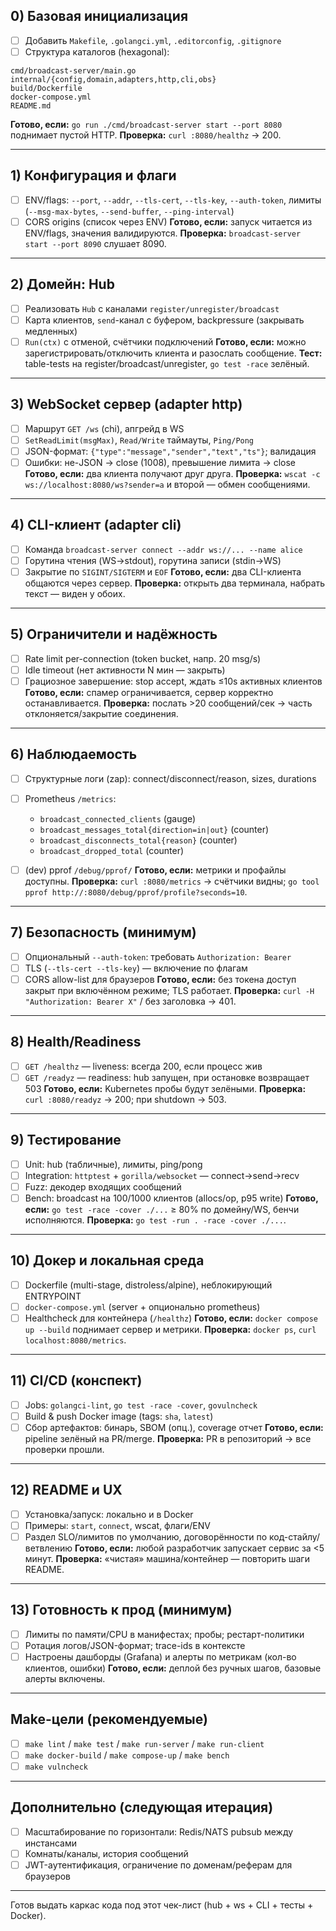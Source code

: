 ## 0) Базовая инициализация

* [ ] Добавить `Makefile`, `.golangci.yml`, `.editorconfig`, `.gitignore`
* [ ] Структура каталогов (hexagonal):

```
cmd/broadcast-server/main.go
internal/{config,domain,adapters,http,cli,obs}
build/Dockerfile
docker-compose.yml
README.md
```

**Готово, если:** `go run ./cmd/broadcast-server start --port 8080` поднимает пустой HTTP.
**Проверка:** `curl :8080/healthz` → 200.

---

## 1) Конфигурация и флаги

* [ ] ENV/flags: `--port`, `--addr`, `--tls-cert`, `--tls-key`, `--auth-token`, лимиты (`--msg-max-bytes`, `--send-buffer`, `--ping-interval`)
* [ ] CORS origins (список через ENV)
  **Готово, если:** запуск читается из ENV/flags, значения валидируются.
  **Проверка:** `broadcast-server start --port 8090` слушает 8090.

---

## 2) Домейн: Hub

* [ ] Реализовать `Hub` с каналами `register/unregister/broadcast`
* [ ] Карта клиентов, `send`-канал с буфером, backpressure (закрывать медленных)
* [ ] `Run(ctx)` с отменой, счётчики подключений
  **Готово, если:** можно зарегистрировать/отключить клиента и разослать сообщение.
  **Тест:** table-tests на register/broadcast/unregister, `go test -race` зелёный.

---

## 3) WebSocket сервер (adapter http)

* [ ] Маршрут `GET /ws` (chi), апгрейд в WS
* [ ] `SetReadLimit(msgMax)`, `Read/Write` таймауты, `Ping/Pong`
* [ ] JSON-формат: `{"type":"message","sender","text","ts"}`; валидация
* [ ] Ошибки: не-JSON → close (1008), превышение лимита → close
  **Готово, если:** два клиента получают друг друга.
  **Проверка:** `wscat -c ws://localhost:8080/ws?sender=a` и второй — обмен сообщениями.

---

## 4) CLI-клиент (adapter cli)

* [ ] Команда `broadcast-server connect --addr ws://... --name alice`
* [ ] Горутина чтения (WS→stdout), горутина записи (stdin→WS)
* [ ] Закрытие по `SIGINT/SIGTERM` и `EOF`
  **Готово, если:** два CLI-клиента общаются через сервер.
  **Проверка:** открыть два терминала, набрать текст — виден у обоих.

---

## 5) Ограничители и надёжность

* [ ] Rate limit per-connection (token bucket, напр. 20 msg/s)
* [ ] Idle timeout (нет активности N мин — закрыть)
* [ ] Грациозное завершение: stop accept, ждать ≤10s активных клиентов
  **Готово, если:** спамер ограничивается, сервер корректно останавливается.
  **Проверка:** послать >20 сообщений/сек → часть отклоняется/закрытие соединения.

---

## 6) Наблюдаемость

* [ ] Структурные логи (zap): connect/disconnect/reason, sizes, durations
* [ ] Prometheus `/metrics`:

    * `broadcast_connected_clients` (gauge)
    * `broadcast_messages_total{direction=in|out}` (counter)
    * `broadcast_disconnects_total{reason}` (counter)
    * `broadcast_dropped_total` (counter)
* [ ] (dev) pprof `/debug/pprof/`
  **Готово, если:** метрики и профайлы доступны.
  **Проверка:** `curl :8080/metrics` → счётчики видны; `go tool pprof http://:8080/debug/pprof/profile?seconds=10`.

---

## 7) Безопасность (минимум)

* [ ] Опциональный `--auth-token`: требовать `Authorization: Bearer`
* [ ] TLS (`--tls-cert --tls-key`) — включение по флагам
* [ ] CORS allow-list для браузеров
  **Готово, если:** без токена доступ закрыт при включённом режиме; TLS работает.
  **Проверка:** `curl -H "Authorization: Bearer X"` / без заголовка → 401.

---

## 8) Health/Readiness

* [ ] `GET /healthz` — liveness: всегда 200, если процесс жив
* [ ] `GET /readyz` — readiness: hub запущен, при остановке возвращает 503
  **Готово, если:** Kubernetes пробы будут зелёными.
  **Проверка:** `curl :8080/readyz` → 200; при shutdown → 503.

---

## 9) Тестирование

* [ ] Unit: hub (табличные), лимиты, ping/pong
* [ ] Integration: `httptest` + `gorilla/websocket` — connect→send→recv
* [ ] Fuzz: декодер входящих сообщений
* [ ] Bench: broadcast на 100/1000 клиентов (allocs/op, p95 write)
  **Готово, если:** `go test -race -cover ./...` ≥ 80% по домейну/WS, бенчи исполняются.
  **Проверка:** `go test -run . -race -cover ./...`.

---

## 10) Докер и локальная среда

* [ ] Dockerfile (multi-stage, distroless/alpine), неблокирующий ENTRYPOINT
* [ ] `docker-compose.yml` (server + опционально prometheus)
* [ ] Healthcheck для контейнера (`/healthz`)
  **Готово, если:** `docker compose up --build` поднимает сервер и метрики.
  **Проверка:** `docker ps`, `curl localhost:8080/metrics`.

---

## 11) CI/CD (конспект)

* [ ] Jobs: `golangci-lint`, `go test -race -cover`, `govulncheck`
* [ ] Build & push Docker image (tags: `sha`, `latest`)
* [ ] Сбор артефактов: бинарь, SBOM (опц.), coverage отчет
  **Готово, если:** pipeline зелёный на PR/merge.
  **Проверка:** PR в репозиторий → все проверки прошли.

---

## 12) README и UX

* [ ] Установка/запуск: локально и в Docker
* [ ] Примеры: `start`, `connect`, wscat, флаги/ENV
* [ ] Раздел SLO/лимитов по умолчанию, договорённости по код-стайлу/ветвлению
  **Готово, если:** любой разработчик запускает сервис за <5 минут.
  **Проверка:** «чистая» машина/контейнер — повторить шаги README.

---

## 13) Готовность к прод (минимум)

* [ ] Лимиты по памяти/CPU в манифестах; пробы; рестарт-политики
* [ ] Ротация логов/JSON-формат; trace-ids в контексте
* [ ] Настроены дашборды (Grafana) и алерты по метрикам (кол-во клиентов, ошибки)
  **Готово, если:** деплой без ручных шагов, базовые алерты включены.

---

## Make-цели (рекомендуемые)

* [ ] `make lint` / `make test` / `make run-server` / `make run-client`
* [ ] `make docker-build` / `make compose-up` / `make bench`
* [ ] `make vulncheck`

---

## Дополнительно (следующая итерация)

* [ ] Масштабирование по горизонтали: Redis/NATS pubsub между инстансами
* [ ] Комнаты/каналы, история сообщений
* [ ] JWT-аутентификация, ограничение по доменам/реферам для браузеров

---

Готов выдать каркас кода под этот чек-лист (hub + ws + CLI + тесты + Docker).
